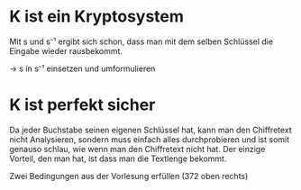 # K ist ein Kryptosystem
Mit s und s⁻¹ ergibt sich schon, dass man mit dem selben Schlüssel die Eingabe wieder rausbekommt.

-> s in s⁻¹ einsetzen und umformulieren

# K ist perfekt sicher
Da jeder Buchstabe seinen eigenen Schlüssel hat, kann man den Chiffretext nicht Analysieren, sondern muss einfach alles durchprobieren und ist somit genauso schlau, wie wenn man den Chiffretext nicht hat. Der einzige Vorteil, den man hat, ist dass man die Textlenge bekommt.

Zwei Bedingungen aus der Vorlesung erfüllen (372 oben rechts)